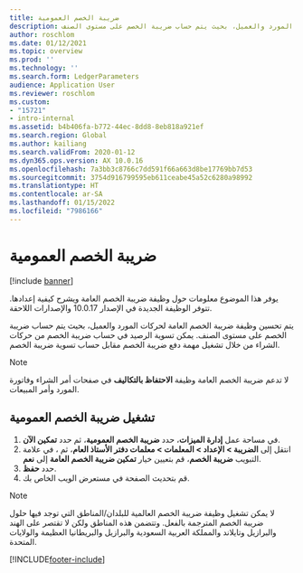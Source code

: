 ```yaml
---
title: ضريبة الخصم العمومية
description: يوفر هذا الموضوع معلومات حول وظيفة ضريبة الخصم العامة وكيفية إعدادها. يتم تحسين وظيفة ضريبة الخصم العامة لحركات المورد والعميل، بحيث يتم حساب ضريبة الخصم على مستوى الصنف.
author: roschlom
ms.date: 01/12/2021
ms.topic: overview
ms.prod: ''
ms.technology: ''
ms.search.form: LedgerParameters
audience: Application User
ms.reviewer: roschlom
ms.custom:
- "15721"
- intro-internal
ms.assetid: b4b406fa-b772-44ec-8dd8-8eb818a921ef
ms.search.region: Global
ms.author: kailiang
ms.search.validFrom: 2020-01-12
ms.dyn365.ops.version: AX 10.0.16
ms.openlocfilehash: 7a3bb3c8766c7dd591f66a663d8be17769bb7d53
ms.sourcegitcommit: 3754d916799595eb611ceabe45a52c6280a98992
ms.translationtype: HT
ms.contentlocale: ar-SA
ms.lasthandoff: 01/15/2022
ms.locfileid: "7986166"
---
```

# <a name="global-withholding-tax"></a>ضريبة الخصم العمومية

[!include [banner](../includes/banner.md)]

يوفر هذا الموضوع معلومات حول وظيفة ضريبة الخصم العامة ويشرح كيفية إعدادها. تتوفر الوظيفة الجديدة في الإصدار 10.0.17 والإصدارات اللاحقة.

يتم تحسين وظيفة ضريبة الخصم العامة لحركات المورد والعميل، بحيث يتم حساب ضريبة الخصم على مستوى الصنف. يمكن تسوية الرصيد في حساب ضريبة الخصم من حركات الشراء من خلال تشغيل مهمة دفع ضريبة الخصم مقابل حساب تسوية ضريبة الخصم.

> [!NOTE]
> لا تدعم ضريبة الخصم العامة وظيفة **الاحتفاظ بالتكاليف** في صفحات أمر الشراء وفاتورة المورد وأمر المبيعات.

## <a name="turn-on-global-withholding-tax"></a>تشغيل ضريبة الخصم العمومية

1. في مساحة عمل **إدارة الميزات**، حدد **ضريبة الخصم العمومية**، ثم حدد **تمكين الآن**.
2. انتقل إلى **الضريبة \> الإعداد \> المعلمات \> معلمات دفتر الأستاذ العام**، ثم ، في علامة التبويب **ضريبة الخصم**، قم بتعيين خيار **تمكين ضريبة الخصم العامة** إلى **نعم**.
3. حدد **حفظ**.
4. قم بتحديث الصفحة في مستعرض الويب الخاص بك.

> [!NOTE]
> لا يمكن تشغيل وظيفة ضريبة الخصم العالمية للبلدان/المناطق التي توجد فيها حلول ضريبة الخصم المترجمة بالفعل. وتتضمن هذه المناطق ولكن لا تقتصر على الهند والبرازيل وتايلاند والمملكة العربية السعودية والبرازيل والبريطانيا العظيمة والولايات المتحدة.


[!INCLUDE[footer-include](../../includes/footer-banner.md)]

